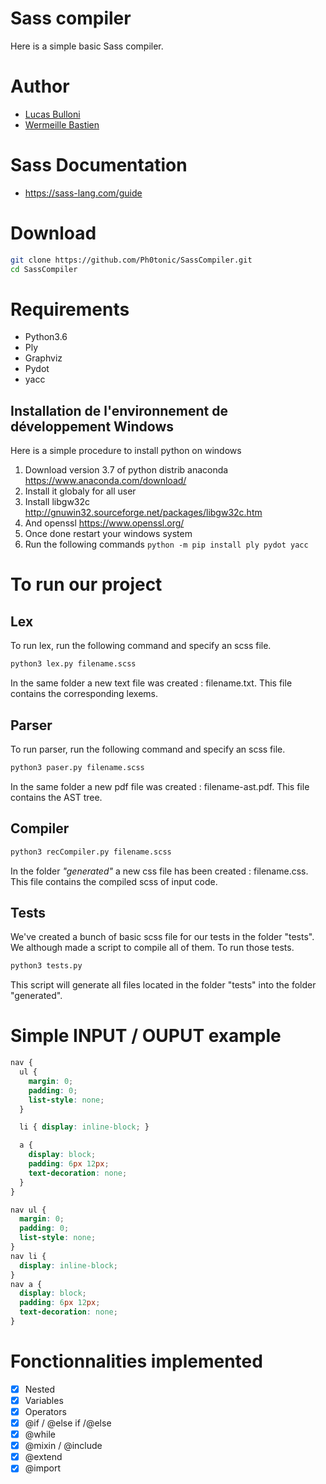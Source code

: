 # Sass compiler

Here is a simple basic Sass compiler.

# Author

- [Lucas Bulloni](https://github.com/bull0n)
- [Wermeille Bastien](https://github.com/Ph0tonic/)

# Sass Documentation

- https://sass-lang.com/guide

# Download

```bash
git clone https://github.com/Ph0tonic/SassCompiler.git
cd SassCompiler
```

# Requirements

- Python3.6
- Ply
- Graphviz
- Pydot
- yacc

## Installation de l'environnement de développement Windows

Here is a simple procedure to install python on windows

1. Download version 3.7 of python distrib anaconda https://www.anaconda.com/download/
2. Install it globaly for all user
3. Install libgw32c http://gnuwin32.sourceforge.net/packages/libgw32c.htm
4. And openssl https://www.openssl.org/
5. Once done restart your windows system
6. Run the following commands `python -m pip install ply pydot yacc`

# To run our project

## Lex

To run lex, run the following command and specify an scss file.

```bash
python3 lex.py filename.scss
```

In the same folder a new text file was created : filename.txt. This file contains the corresponding lexems.

## Parser

To run parser, run the following command and specify an scss file.

```bash
python3 paser.py filename.scss
```

In the same folder a new pdf file was created : filename-ast.pdf. This file contains the AST tree.

## Compiler

```bash
python3 recCompiler.py filename.scss
```

In the folder *"generated"* a new css file has been created : filename.css. This file contains the compiled scss of input code.

## Tests

We've created a bunch of basic scss file for our tests in the folder "tests". We although made a script to compile all of them. To run those tests.

```bash
python3 tests.py
```

This script will generate all files located in the folder "tests" into the folder "generated".

# Simple INPUT / OUPUT example

```scss
nav {
  ul {
    margin: 0;
    padding: 0;
    list-style: none;
  }

  li { display: inline-block; }

  a {
    display: block;
    padding: 6px 12px;
    text-decoration: none;
  }
}
```

```css
nav ul {
  margin: 0;
  padding: 0;
  list-style: none;
}
nav li {
  display: inline-block;
}
nav a {
  display: block;
  padding: 6px 12px;
  text-decoration: none;
}
```

# Fonctionnalities implemented

- [x] Nested
- [x] Variables
- [x] Operators
- [x] @if / @else if /@else
- [x] @while
- [x] @mixin / @include
- [x] @extend
- [x] @import
